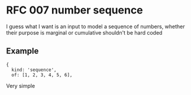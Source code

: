 # RFC 007 number sequence

I guess what I want is an input to model a sequence of
numbers, whether their purpose is marginal or
cumulative shouldn't be hard coded

## Example

```
{
  kind: 'sequence',
  of: [1, 2, 3, 4, 5, 6],
```

Very simple
